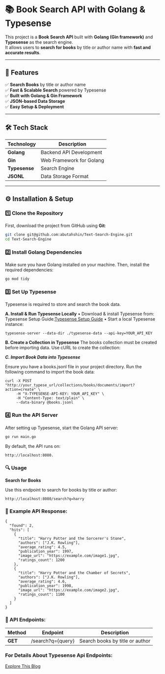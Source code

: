 # 📚 Book Search API with Golang & Typesense

This project is a **Book Search API** built with **Golang (Gin framework)** and **Typesense** as the search engine.  
It allows users to **search for books** by title or author name with **fast and accurate results**.

---

## 🚀 Features

✅ **Search Books** by title or author name  
✅ **Fast & Scalable Search** powered by Typesense  
✅ **Built with Golang & Gin Framework**  
✅ **JSON-based Data Storage**  
✅ **Easy Setup & Deployment**  

---

## 🛠️ Tech Stack

| Technology  | Description  |
|-------------|-------------|
| **Golang**  | Backend API Development  |
| **Gin**  | Web Framework for Golang  |
| **Typesense**  | Search Engine  |
| **JSONL**  | Data Storage Format  |

---

## ⚙️ Installation & Setup

### 1️⃣ Clone the Repository

First, download the project from GitHub using **Git**:

```sh
git clone git@github.com:abutahshin/Text-Search-Engine.git
cd Text-Search-Engine
```
### 2️⃣ Install Golang Dependencies

Make sure you have Golang installed on your machine. Then, install the required dependencies:
```sh
go mod tidy
```
### 3️⃣ Set Up Typesense
Typesense is required to store and search the book data.

**A. Install & Run Typesense Locally**
	•	Download & install Typesense from: Typesense Setup Guide:[Typesense Setup Guide](https://typesense.org/docs/guide/)
	•	Start a local Typesense instance:

```
typesense-server --data-dir ./typesense-data --api-key=YOUR_API_KEY
```

**B. Create a Collection in Typesense**
The books collection must be created before importing data.
Use cURL to create the collection:

***C. Import Book Data into Typesense***

Ensure you have a books.jsonl file in your project directory.
Run the following command to import the book data:

```
curl -X POST "http://your_typese_url/collections/books/documents/import?action=create" \
     -H "X-TYPESENSE-API-KEY: YOUR_API_KEY" \
     -H "Content-Type: text/plain" \
     --data-binary @books.jsonl
```

### 4️⃣ Run the API Server

After setting up Typesense, start the Golang API server:

```sh
go run main.go
```

By default, the API runs on:
```
http://localhost:8080.
```

### 🔍 Usage

**Search for Books**

Use this endpoint to search for books by title or author:
```
http://localhost:8080/search?q=harry
```
### 📌 Example API Response:

```
{
  "found": 2,
  "hits": [
    {
      "title": "Harry Potter and the Sorcerer's Stone",
      "authors": ["J.K. Rowling"],
      "average_rating": 4.5,
      "publication_year": 1997,
      "image_url": "https://example.com/image1.jpg",
      "ratings_count": 1200
    },
    {
      "title": "Harry Potter and the Chamber of Secrets",
      "authors": ["J.K. Rowling"],
      "average_rating": 4.6,
      "publication_year": 1998,
      "image_url": "https://example.com/image2.jpg",
      "ratings_count": 1100
    }
  ]
}
```

### 📖 API Endpoints:

|Method |Endpoint|Description|
|-------|-----------------|-------------------------------|
|**GET**|/search?q={query}|Search books by title or author|

### For Details About Typesense Api Endpoints:

[Explore This Blog](https://github.com/typesense/typesense-go)